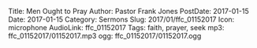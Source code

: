 Title: Men Ought to Pray
Author: Pastor Frank Jones
PostDate: 2017-01-15
Date: 2017-01-15
Category: Sermons
Slug: 2017/01/ffc_01152017
Icon: microphone
AudioLink: ffc_01152017
Tags: faith, prayer, seek
mp3: ffc_01152017/01152017.mp3
ogg: ffc_01152017/01152017.ogg